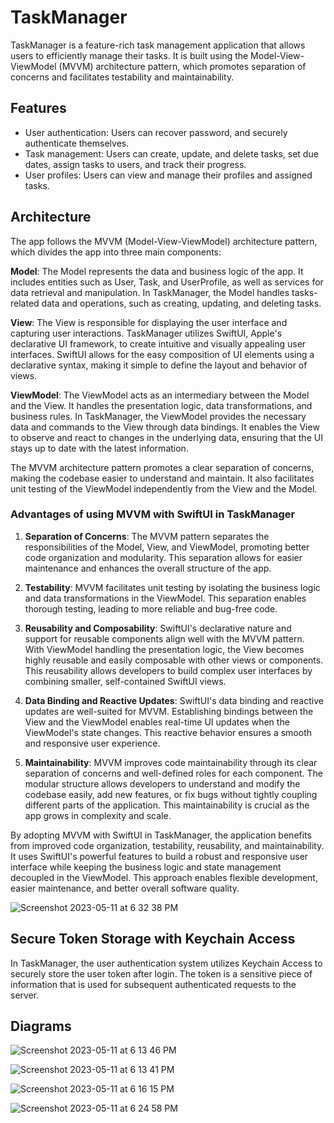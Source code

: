 # TaskManager

TaskManager is a feature-rich task management application that allows users to efficiently manage their tasks. It is built using the Model-View-ViewModel (MVVM) architecture pattern, which promotes separation of concerns and facilitates testability and maintainability.

## Features

- User authentication: Users can recover password, and securely authenticate themselves.
- Task management: Users can create, update, and delete tasks, set due dates, assign tasks to users, and track their progress.
- User profiles: Users can view and manage their profiles and assigned tasks.

## Architecture

The app follows the MVVM (Model-View-ViewModel) architecture pattern, which divides the app into three main components:

**Model**: The Model represents the data and business logic of the app. It includes entities such as User, Task, and UserProfile, as well as services for data retrieval and manipulation. In TaskManager, the Model handles tasks-related data and operations, such as creating, updating, and deleting tasks.

**View**: The View is responsible for displaying the user interface and capturing user interactions. TaskManager utilizes SwiftUI, Apple's declarative UI framework, to create intuitive and visually appealing user interfaces. SwiftUI allows for the easy composition of UI elements using a declarative syntax, making it simple to define the layout and behavior of views.

**ViewModel**: The ViewModel acts as an intermediary between the Model and the View. It handles the presentation logic, data transformations, and business rules. In TaskManager, the ViewModel provides the necessary data and commands to the View through data bindings. It enables the View to observe and react to changes in the underlying data, ensuring that the UI stays up to date with the latest information.

The MVVM architecture pattern promotes a clear separation of concerns, making the codebase easier to understand and maintain. It also facilitates unit testing of the ViewModel independently from the View and the Model.

### Advantages of using MVVM with SwiftUI in TaskManager

1. **Separation of Concerns**: The MVVM pattern separates the responsibilities of the Model, View, and ViewModel, promoting better code organization and modularity. This separation allows for easier maintenance and enhances the overall structure of the app.

2. **Testability**: MVVM facilitates unit testing by isolating the business logic and data transformations in the ViewModel. This separation enables thorough testing, leading to more reliable and bug-free code.

3. **Reusability and Composability**: SwiftUI's declarative nature and support for reusable components align well with the MVVM pattern. With ViewModel handling the presentation logic, the View becomes highly reusable and easily composable with other views or components. This reusability allows developers to build complex user interfaces by combining smaller, self-contained SwiftUI views.

4. **Data Binding and Reactive Updates**: SwiftUI's data binding and reactive updates are well-suited for MVVM. Establishing bindings between the View and the ViewModel enables real-time UI updates when the ViewModel's state changes. This reactive behavior ensures a smooth and responsive user experience.

5. **Maintainability**: MVVM improves code maintainability through its clear separation of concerns and well-defined roles for each component. The modular structure allows developers to understand and modify the codebase easily, add new features, or fix bugs without tightly coupling different parts of the application. This maintainability is crucial as the app grows in complexity and scale.

By adopting MVVM with SwiftUI in TaskManager, the application benefits from improved code organization, testability, reusability, and maintainability. It uses SwiftUI's powerful features to build a robust and responsive user interface while keeping the business logic and state management decoupled in the ViewModel. This approach enables flexible development, easier maintenance, and better overall software quality.

![Screenshot 2023-05-11 at 6 32 38 PM](https://github.com/lbricenom/tasksapp/assets/133252571/30ee34be-c6cd-49e7-99dc-4c01f10e2b20)

## Secure Token Storage with Keychain Access

In TaskManager, the user authentication system utilizes Keychain Access to securely store the user token after login. The token is a sensitive piece of information that is used for subsequent authenticated requests to the server.

## Diagrams


![Screenshot 2023-05-11 at 6 13 46 PM](https://github.com/lbricenom/tasksapp/assets/133252571/8d647818-09b2-4f1a-9166-1f797b7315fa)






![Screenshot 2023-05-11 at 6 13 41 PM](https://github.com/lbricenom/tasksapp/assets/133252571/93251b3f-3fe5-4b47-9d31-0e6a4af8b93e)




![Screenshot 2023-05-11 at 6 16 15 PM](https://github.com/lbricenom/tasksapp/assets/133252571/cb2dfeb9-9e15-4f3d-aeb1-06d80e98582a)



![Screenshot 2023-05-11 at 6 24 58 PM](https://github.com/lbricenom/tasksapp/assets/133252571/de6bc124-983a-4993-9271-b89e935ab625)

